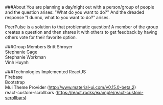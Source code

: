 ###About
You are planning a day/night out with a person/group of people and the question arises: "What do you want to do?" And the dreaded response "I dunno, what to you want to do?" arises.

PeerPulse is a solution to that problematic question!
A member of the group creates a question and then shares it with others to get feedback by having others vote for their favorite option.

###Group Members
Britt Shroyer<br />
Stephanie Gage<br />
Stephanie Workman<br />
Vinh Huynh

###Technologies Implemented
ReactJS<br />
Firebase<br />
Bootstrap<br />
Mui Theme Provider (http://www.material-ui.com/v0.15.0-beta.2)<br />
react-custom-scrollbars (https://react.rocks/example/react-custom-scrollbars)
